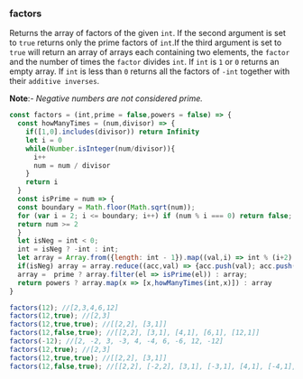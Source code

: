 ### factors

Returns the array of factors of the given `int`. If the second argument is set to `true` returns only the prime factors of `int`.If the third argument is set to `true` will return an array of arrays each containing two elements, the `factor` and the number of times the `factor` divides `int`.
If `int` is `1` or `0` returns an empty array.
If `int` is less than `0` returns all the factors of `-int` together with their `additive inverses`.

**Note**:- _Negative numbers are not considered prime._
``` js
const factors = (int,prime = false,powers = false) => {
  const howManyTimes = (num,divisor) => {
    if([1,0].includes(divisor)) return Infinity
    let i = 0
    while(Number.isInteger(num/divisor)){
      i++
      num = num / divisor
    }
    return i
  }
  const isPrime = num => {
  const boundary = Math.floor(Math.sqrt(num));
  for (var i = 2; i <= boundary; i++) if (num % i === 0) return false;
  return num >= 2 
  }
  let isNeg = int < 0;
  int = isNeg ? -int : int;
  let array = Array.from({length: int - 1}).map((val,i) => int % (i+2) === 0 ? (i+2) : false).filter(val => val);
  if(isNeg) array = array.reduce((acc,val) => {acc.push(val); acc.push(-val); return acc}, []);
  array =  prime ? array.filter(el => isPrime(el)) : array;
  return powers ? array.map(x => [x,howManyTimes(int,x)]) : array
}
```

```js
factors(12); //[2,3,4,6,12]
factors(12,true); //[2,3]
factors(12,true,true); //[[2,2], [3,1]]
factors(12,false,true); //[[2,2], [3,1], [4,1], [6,1], [12,1]]
factors(-12); //[2, -2, 3, -3, 4, -4, 6, -6, 12, -12]
factors(12,true); //[2,3]
factors(12,true,true); //[[2,2], [3,1]]
factors(12,false,true); //[[2,2], [-2,2], [3,1], [-3,1], [4,1], [-4,1], [6,1], [-6,1], [12,1], [-12,1]]
```
